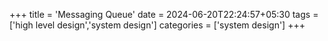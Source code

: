 +++
title = 'Messaging Queue'
date = 2024-06-20T22:24:57+05:30
tags = ['high level design','system design']
categories = ['system design']
+++
